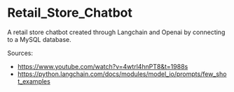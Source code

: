 # Retail_Store_Chatbot
A retail store chatbot created through Langchain and Openai by connecting to a MySQL database. 

Sources:
- https://www.youtube.com/watch?v=4wtrl4hnPT8&t=1988s
- https://python.langchain.com/docs/modules/model_io/prompts/few_shot_examples
